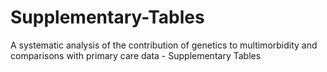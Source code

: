 # Supplementary-Tables
A systematic analysis of the contribution of genetics to multimorbidity and comparisons with primary care data - Supplementary Tables
